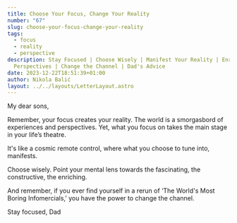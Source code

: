 ```yaml
---
title: Choose Your Focus, Change Your Reality
number: "67"
slug: choose-your-focus-change-your-reality
tags:
  - focus
  - reality
  - perspective
description: Stay Focused | Choose Wisely | Manifest Your Reality | Enriching
  Perspectives | Change the Channel | Dad's Advice
date: 2023-12-22T18:51:39+01:00
author: Nikola Balić
layout: ../../layouts/LetterLayout.astro
---
```

My dear sons,

Remember, your focus creates your reality.
The world is a smorgasbord of experiences and perspectives.
Yet, what you focus on takes the main stage in your life’s theatre.

It's like a cosmic remote control, where what you choose to tune into, manifests.

Choose wisely. Point your mental lens towards the fascinating, the constructive, the enriching.

And remember, if you ever find yourself in a rerun of ‘The World's Most Boring Infomercials,’ you have the power to change the channel.

Stay focused,
Dad